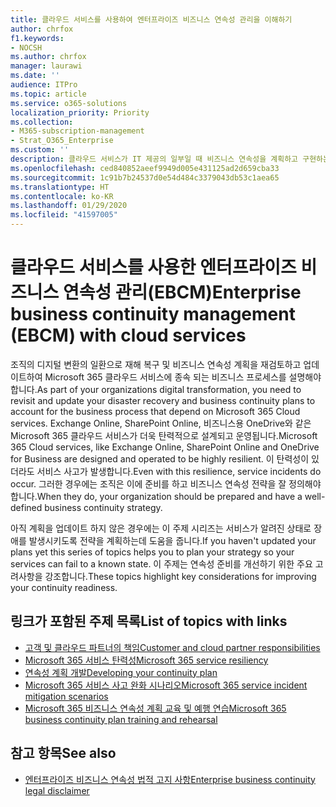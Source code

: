 ```yaml
---
title: 클라우드 서비스를 사용하여 엔터프라이즈 비즈니스 연속성 관리을 이해하기
author: chrfox
f1.keywords:
- NOCSH
ms.author: chrfox
manager: laurawi
ms.date: ''
audience: ITPro
ms.topic: article
ms.service: o365-solutions
localization_priority: Priority
ms.collection:
- M365-subscription-management
- Strat_O365_Enterprise
ms.custom: ''
description: 클라우드 서비스가 IT 제공의 일부일 때 비즈니스 연속성을 계획하고 구현하는 방법에 대해 알아보세요.
ms.openlocfilehash: ced840852aeef9949d005e431125ad2d659cba33
ms.sourcegitcommit: 1c91b7b24537d0e54d484c3379043db53c1aea65
ms.translationtype: HT
ms.contentlocale: ko-KR
ms.lasthandoff: 01/29/2020
ms.locfileid: "41597005"
---
```

# <a name="enterprise-business-continuity-management-ebcm-with-cloud-services"></a><span data-ttu-id="94077-103">클라우드 서비스를 사용한 엔터프라이즈 비즈니스 연속성 관리(EBCM)</span><span class="sxs-lookup"><span data-stu-id="94077-103">Enterprise business continuity management (EBCM) with cloud services</span></span>

<span data-ttu-id="94077-104">조직의 디지털 변환의 일환으로 재해 복구 및 비즈니스 연속성 계획을 재검토하고 업데이트하여 Microsoft 365 클라우드 서비스에 종속 되는 비즈니스 프로세스를 설명해야 합니다.</span><span class="sxs-lookup"><span data-stu-id="94077-104">As part of your organizations digital transformation, you need to revisit and update your disaster recovery and business continuity plans to account for the business process that depend on Microsoft 365 Cloud services.</span></span> <span data-ttu-id="94077-105">Exchange Online, SharePoint Online, 비즈니스용 OneDrive와 같은 Microsoft 365 클라우드 서비스가 더욱 탄력적으로 설계되고 운영됩니다.</span><span class="sxs-lookup"><span data-stu-id="94077-105">Microsoft 365 Cloud services, like Exchange Online, SharePoint Online and OneDrive for Business are designed and operated to be highly resilient.</span></span> <span data-ttu-id="94077-106">이 탄력성이 있더라도 서비스 사고가 발생합니다.</span><span class="sxs-lookup"><span data-stu-id="94077-106">Even with this resilience, service incidents do occur.</span></span> <span data-ttu-id="94077-107">그러한 경우에는 조직은 이에 준비를 하고 비즈니스 연속성 전략을 잘 정의해야 합니다.</span><span class="sxs-lookup"><span data-stu-id="94077-107">When they do, your organization should be prepared and have a well-defined business continuity strategy.</span></span>

<span data-ttu-id="94077-108">아직 계획을 업데이트 하지 않은 경우에는 이 주제 시리즈는 서비스가 알려진 상태로 장애를 발생시키도록 전략을 계획하는데 도움을 줍니다.</span><span class="sxs-lookup"><span data-stu-id="94077-108">If you haven't updated your plans yet this series of topics helps you to plan your strategy so your services can fail to a known state.</span></span> <span data-ttu-id="94077-109">이 주제는 연속성 준비를 개선하기 위한 주요 고려사항을 강조합니다.</span><span class="sxs-lookup"><span data-stu-id="94077-109">These topics highlight key considerations for improving your continuity readiness.</span></span>

## <a name="list-of-topics-with-links"></a><span data-ttu-id="94077-110">링크가 포함된 주제 목록</span><span class="sxs-lookup"><span data-stu-id="94077-110">List of topics with links</span></span>

- [<span data-ttu-id="94077-111">고객 및 클라우드 파트너의 책임</span><span class="sxs-lookup"><span data-stu-id="94077-111">Customer and cloud partner responsibilities</span></span>](ebcm-customer-and-cloud-partner-ebcm-responsibilities.md)
- [<span data-ttu-id="94077-112">Microsoft 365 서비스 탄력성</span><span class="sxs-lookup"><span data-stu-id="94077-112">Microsoft 365 service resiliency</span></span>](ebcm-m365-service-resiliency.md)
- [<span data-ttu-id="94077-113">연속성 계획 개발</span><span class="sxs-lookup"><span data-stu-id="94077-113">Developing your continuity plan</span></span>](ebcm-developing-your-ebcm-plan.md)
- [<span data-ttu-id="94077-114">Microsoft 365 서비스 사고 완화 시나리오</span><span class="sxs-lookup"><span data-stu-id="94077-114">Microsoft 365 service incident mitigation scenarios</span></span>](ebcm-microsoft-365-mitigations.md)
- [<span data-ttu-id="94077-115">Microsoft 365 비즈니스 연속성 계획 교육 및 예행 연습</span><span class="sxs-lookup"><span data-stu-id="94077-115">Microsoft 365 business continuity plan training and rehearsal</span></span>](ebcm-enterprise-business-continuity-management-plan-rehearsal-and-user-training.md)

## <a name="see-also"></a><span data-ttu-id="94077-116">참고 항목</span><span class="sxs-lookup"><span data-stu-id="94077-116">See also</span></span>

- [<span data-ttu-id="94077-117">엔터프라이즈 비즈니스 연속성 법적 고지 사항</span><span class="sxs-lookup"><span data-stu-id="94077-117">Enterprise business continuity legal disclaimer</span></span>](ebcm-legal-disclaimer.md)

